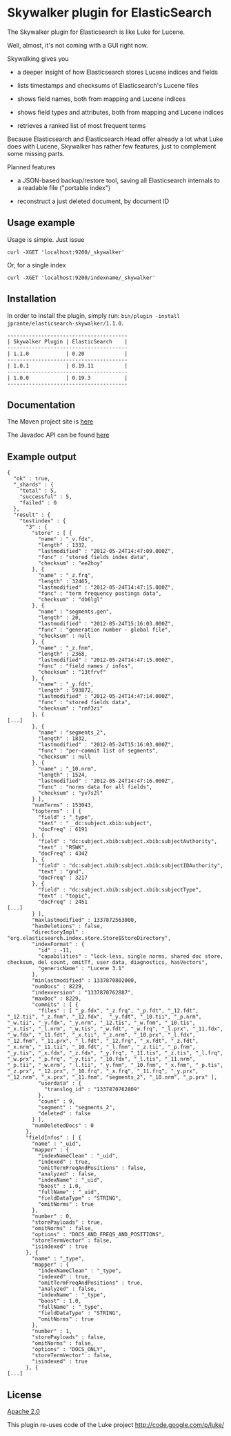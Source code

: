 Skywalker plugin for ElasticSearch
===================================

The Skywalker plugin for Elasticsearch is like Luke for Lucene.

Well, almost, it's not coming with a GUI right now.

Skywalking gives you

- a deeper insight of how Elasticsearch stores Lucene indices and fields

- lists timestamps and checksums of Elasticsearch's Lucene files

- shows field names, both from mapping and Lucene indices

- shows field types and attributes, both from mapping and Lucene indices

- retrieves a ranked list of most frequent terms

Because Elasticsearch and Elasticsearch Head offer already a lot what Luke does with Lucene, Skywalker has rather few features, just to complement some missing parts.

Planned features

- a JSON-based backup/restore tool, saving all Elasticsearch internals to a readable file ("portable index")

- reconstruct a just deleted document, by document ID

Usage example
-------------

Usage is simple. Just issue

	curl -XGET 'localhost:9200/_skywalker'

Or, for a single index 

	curl -XGET 'localhost:9200/indexname/_skywalker'


Installation
------------

In order to install the plugin, simply run: `bin/plugin -install jprante/elasticsearch-skywalker/1.1.0`.

    ---------------------------------------
    | Skywalker Plugin | ElasticSearch    |
    ---------------------------------------
    | 1.1.0            | 0.20             |
    ---------------------------------------
    | 1.0.1            | 0.19.11          |
    ---------------------------------------
    | 1.0.0            | 0.19.3           |
    ---------------------------------------


Documentation
-------------

The Maven project site is [here](http://jprante.github.com/elasticsearch-skywalker)

The Javadoc API can be found [here](http://jprante.github.com/elasticsearch-skywalker/apidocs/index.html)

Example output
--------------

	{
	  "ok" : true,
	  "_shards" : {
	    "total" : 5,
	    "successful" : 5,
	    "failed" : 0
	  },
	  "result" : {
	    "testindex" : {
	      "3" : {
	        "store" : [ {
	          "name" : "_v.fdx",
	          "length" : 1332,
	          "lastmodified" : "2012-05-24T14:47:09.000Z",
	          "func" : "stored fields index data",
	          "checksum" : "ee2hoy"
	        }, {
	          "name" : "_z.frq",
	          "length" : 32465,
	          "lastmodified" : "2012-05-24T14:47:15.000Z",
	          "func" : "term frequency postings data",
	          "checksum" : "db6lgl"
	        }, {
	          "name" : "segments.gen",
	          "length" : 20,
	          "lastmodified" : "2012-05-24T15:16:03.000Z",
	          "func" : "generation number - global file",
	          "checksum" : null
	        }, {
	          "name" : "_z.fnm",
	          "length" : 2368,
	          "lastmodified" : "2012-05-24T14:47:15.000Z",
	          "func" : "field names / infos",
	          "checksum" : "13tfrvf"
	        }, {
	          "name" : "_y.fdt",
	          "length" : 593872,
	          "lastmodified" : "2012-05-24T14:47:14.000Z",
	          "func" : "stored fields data",
	          "checksum" : "rmf3zi"
	        }, {
	[...]
	        }, {
	          "name" : "segments_2",
	          "length" : 1832,
	          "lastmodified" : "2012-05-24T15:16:03.000Z",
	          "func" : "per-commit list of segments",
	          "checksum" : null
	        }, {
	          "name" : "_10.nrm",
	          "length" : 1524,
	          "lastmodified" : "2012-05-24T14:47:16.000Z",
	          "func" : "norms data for all fields",
	          "checksum" : "yv7s2l"
	        } ],
	        "numTerms" : 153043,
	        "topterms" : [ {
	          "field" : "_type",
	          "text" : "__dc:subject.xbib:subject",
	          "docFreq" : 6191
	        }, {
	          "field" : "dc:subject.xbib:subject.xbib:subjectAuthority",
	          "text" : "RSWK",
	          "docFreq" : 4342
	        }, {
	          "field" : "dc:subject.xbib:subject.xbib:subjectIDAuthority",
	          "text" : "gnd",
	          "docFreq" : 3217
	        }, {
	          "field" : "dc:subject.xbib:subject.xbib:subjectType",
	          "text" : "topic",
	          "docFreq" : 2451
	[...]
	        } ],
	        "maxlastmodified" : 1337872563000,
	        "hasDeletions" : false,
	        "directoryImpl" : "org.elasticsearch.index.store.Store$StoreDirectory",
	        "indexFormat" : {
	          "id" : -11,
	          "capabilities" : "lock-less, single norms, shared doc store, checksum, del count, omitTf, user data, diagnostics, hasVectors",
	          "genericName" : "Lucene 3.1"
	        },
	        "minlastmodified" : 1337870802000,
	        "numDocs" : 8229,
	        "indexversion" : "1337870762887",
	        "maxDoc" : 8229,
	        "commits" : [ {
	          "files" : [ "_p.fdx", "_z.frq", "_p.fdt", "_12.fdt", "_12.tii", "_z.fnm", "_12.fdx", 	"_y.fdt", "_10.tii", "_p.nrm", "_w.tii", "_y.fdx", "_y.nrm", "_12.tis", "_w.fnm", "_10.tis", "_x.tis", "_l.nrm", "_w.tis", "_w.fdt", "_w.frq", "_l.prx", "_11.fdx", "_w.fdx", "_11.fdt", "_x.tii", "_z.nrm", "_10.prx", "_l.fdx", "_12.fnm", "_11.prx", "_l.fdt", "_12.frq", "_x.fdt", "_z.fdt", "_x.nrm", "_11.tii", "_10.fdt", "_l.fnm", "_z.tii", "_p.fnm", "_y.tis", "_x.fdx", "_z.fdx", "_y.frq", "_11.tis", "_z.tis", "_l.frq", "_w.prx", "_p.frq", "_y.tii", "_10.fdx", "_l.tis", "_11.nrm", "_p.tii", "_w.nrm", "_l.tii", "_y.fnm", "_10.fnm", "_x.fnm", "_p.tis", "_z.prx", "_12.prx", "_10.frq", "_x.frq", "_11.frq", "_y.prx", "_12.nrm", "_x.prx", "_11.fnm", "segments_2", "_10.nrm", "_p.prx" ],
	          "userdata" : {
	            "translog_id" : "1337870762809"
	          },
	          "count" : 9,
	          "segment" : "segments_2",
	          "deleted" : false
	        } ],
	        "numDeletedDocs" : 0
	      },
	      "fieldInfos" : [ {
	        "name" : "_uid",
	        "mapper" : {
	          "indexNameClean" : "_uid",
	          "indexed" : true,
	          "omitTermFreqAndPositions" : false,
	          "analyzed" : false,
	          "indexName" : "_uid",
	          "boost" : 1.0,
	          "fullName" : "_uid",
	          "fieldDataType" : "STRING",
	          "omitNorms" : true
	        },
	        "number" : 0,
	        "storePayloads" : true,
	        "omitNorms" : false,
	        "options" : "DOCS_AND_FREQS_AND_POSITIONS",
	        "storeTermVector" : false,
	        "isindexed" : true
	      }, {
	        "name" : "_type",
	        "mapper" : {
	          "indexNameClean" : "_type",
	          "indexed" : true,
	          "omitTermFreqAndPositions" : true,
	          "analyzed" : false,
	          "indexName" : "_type",
	          "boost" : 1.0,
	          "fullName" : "_type",
	          "fieldDataType" : "STRING",
	          "omitNorms" : true
	        },
	        "number" : 1,
	        "storePayloads" : false,
	        "omitNorms" : false,
	        "options" : "DOCS_ONLY",
	        "storeTermVector" : false,
	        "isindexed" : true
	      }, {
	[...]
	
	
License
-------
[Apache 2.0](http://www.apache.org/licenses/LICENSE-2.0)

This plugin re-uses code of the Luke project <http://code.google.com/p/luke/>

